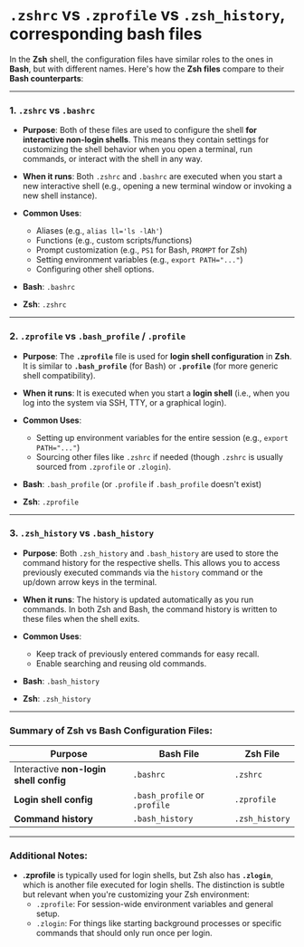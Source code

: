 # `.zshrc` vs `.zprofile` vs `.zsh_history`, corresponding bash files

In the **Zsh** shell, the configuration files have similar roles to the ones in **Bash**, but with different names. Here's how the **Zsh files** compare to their **Bash counterparts**:

---

### 1. **`.zshrc`** vs **`.bashrc`**
   - **Purpose**: Both of these files are used to configure the shell **for interactive non-login shells**. This means they contain settings for customizing the shell behavior when you open a terminal, run commands, or interact with the shell in any way.
   
   - **When it runs**: Both `.zshrc` and `.bashrc` are executed when you start a new interactive shell (e.g., opening a new terminal window or invoking a new shell instance).
   
   - **Common Uses**:
     - Aliases (e.g., `alias ll='ls -lAh'`)
     - Functions (e.g., custom scripts/functions)
     - Prompt customization (e.g., `PS1` for Bash, `PROMPT` for Zsh)
     - Setting environment variables (e.g., `export PATH="..."`)
     - Configuring other shell options.
   
   - **Bash**: `.bashrc`
   - **Zsh**: `.zshrc`

---

### 2. **`.zprofile`** vs **`.bash_profile` / `.profile`**
   - **Purpose**: The **`.zprofile`** file is used for **login shell configuration** in **Zsh**. It is similar to **`.bash_profile`** (for Bash) or **`.profile`** (for more generic shell compatibility).
   
   - **When it runs**: It is executed when you start a **login shell** (i.e., when you log into the system via SSH, TTY, or a graphical login).
   
   - **Common Uses**:
     - Setting up environment variables for the entire session (e.g., `export PATH="..."`)
     - Sourcing other files like `.zshrc` if needed (though `.zshrc` is usually sourced from `.zprofile` or `.zlogin`).
   
   - **Bash**: `.bash_profile` (or `.profile` if `.bash_profile` doesn't exist)
   - **Zsh**: `.zprofile`
   
---

### 3. **`.zsh_history`** vs **`.bash_history`**
   - **Purpose**: Both `.zsh_history` and `.bash_history` are used to store the command history for the respective shells. This allows you to access previously executed commands via the `history` command or the up/down arrow keys in the terminal.
   
   - **When it runs**: The history is updated automatically as you run commands. In both Zsh and Bash, the command history is written to these files when the shell exits.
   
   - **Common Uses**:
     - Keep track of previously entered commands for easy recall.
     - Enable searching and reusing old commands.
   
   - **Bash**: `.bash_history`
   - **Zsh**: `.zsh_history`
   
---

### **Summary of Zsh vs Bash Configuration Files**:

| **Purpose**                             | **Bash File**    | **Zsh File**      |
|-----------------------------------------|------------------|-------------------|
| Interactive **non-login shell config**  | `.bashrc`        | `.zshrc`          |
| **Login shell config**                  | `.bash_profile`  or `.profile` | `.zprofile`       |
| **Command history**                     | `.bash_history`  | `.zsh_history`    |

---

### Additional Notes:
- **.zprofile** is typically used for login shells, but Zsh also has **`.zlogin`**, which is another file executed for login shells. The distinction is subtle but relevant when you're customizing your Zsh environment:
  - `.zprofile`: For session-wide environment variables and general setup.
  - `.zlogin`: For things like starting background processes or specific commands that should only run once per login.
